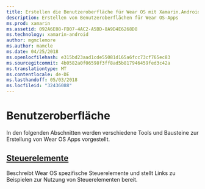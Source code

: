 ```yaml
---
title: Erstellen die Benutzeroberfläche für Wear OS mit Xamarin.Android
description: Erstellen von Benutzeroberflächen für Wear OS-Apps
ms.prod: xamarin
ms.assetid: 092A6E08-FB07-4AC2-A5BD-8A9D4E6268D8
ms.technology: xamarin-android
author: mgmclemore
ms.author: mamcle
ms.date: 04/25/2018
ms.openlocfilehash: e315bd23aad1cde55081d165a6fcc73cf765ec83
ms.sourcegitcommit: 4b0582a0f06598f3ff8ad5b817946459fed3c42a
ms.translationtype: MT
ms.contentlocale: de-DE
ms.lasthandoff: 05/03/2018
ms.locfileid: "32436088"
---
```

# <a name="user-interface"></a>Benutzeroberfläche

In den folgenden Abschnitten werden verschiedene Tools und Bausteine zur Erstellung von Wear OS Apps vorgestellt.
 
##  <a name="controlsandroidwearuser-interfacecontrolsindexmd"></a>[Steuerelemente](~/android/wear/user-interface/controls/index.md)

Beschreibt Wear OS spezifische Steuerelemente und stellt Links zu Beispielen zur Nutzung von Steuerelementen bereit.
